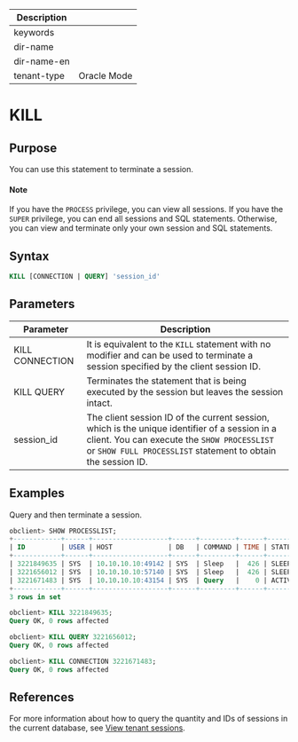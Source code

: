 | Description   |                 |
|---------------|-----------------|
| keywords      |                 |
| dir-name      |                 |
| dir-name-en   |                 |
| tenant-type   | Oracle Mode     |

# KILL

## Purpose

You can use this statement to terminate a session.

  <main id="notice" type='explain'>
    <h4>Note</h4>
    <p>If you have the <code>PROCESS</code> privilege, you can view all sessions. If you have the <code>SUPER</code> privilege, you can end all sessions and SQL statements. Otherwise, you can view and terminate only your own session and SQL statements. </p>
  </main>

## Syntax

```sql
KILL [CONNECTION | QUERY] 'session_id'
```

## Parameters

| Parameter | Description |
|-----------------|--------------------------------------------------------------------------------------------------------------|
| KILL CONNECTION | It is equivalent to the `KILL` statement with no modifier and can be used to terminate a session specified by the client session ID.  |
| KILL QUERY | Terminates the statement that is being executed by the session but leaves the session intact.  |
| session_id | The client session ID of the current session, which is the unique identifier of a session in a client. You can execute the `SHOW PROCESSLIST` or `SHOW FULL PROCESSLIST` statement to obtain the session ID.  |

## Examples

Query and then terminate a session.

```sql
obclient> SHOW PROCESSLIST;
+------------+------+-------------------+------+---------+------+--------+------------------+
| ID         | USER | HOST              | DB   | COMMAND | TIME | STATE  | INFO             |
+------------+------+-------------------+------+---------+------+--------+------------------+
| 3221849635 | SYS  | 10.10.10.10:49142 | SYS  | Sleep   |  426 | SLEEP  | NULL             |
| 3221656012 | SYS  | 10.10.10.10:57140 | SYS  | Sleep   |  426 | SLEEP  | NULL             |
| 3221671483 | SYS  | 10.10.10.10:43154 | SYS  | Query   |    0 | ACTIVE | show processlist |
+------------+------+-------------------+------+---------+------+--------+------------------+
3 rows in set

obclient> KILL 3221849635;
Query OK, 0 rows affected

obclient> KILL QUERY 3221656012;
Query OK, 0 rows affected

obclient> KILL CONNECTION 3221671483;
Query OK, 0 rows affected
```

## References

For more information about how to query the quantity and IDs of sessions in the current database, see [View tenant sessions](../../../../../1200.database-proxy/1500.view-tenant-sessions.md).
